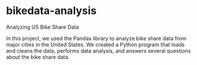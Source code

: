 # bikedata-analysis
Analyzing US Bike Share Data

In this project, we used the Pandas library to analyze bike share data from major cities in the United States. We created a Python program that loads and cleans the data, performs data analysis, and answers several questions about the bike share data.